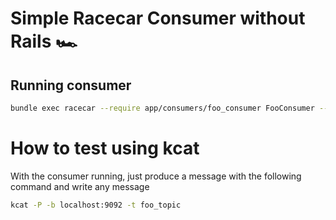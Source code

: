 # Simple Racecar Consumer without Rails 🏎

## Running consumer

```bash
bundle exec racecar --require app/consumers/foo_consumer FooConsumer --without-rails
```

# How to test using kcat

With the consumer running, just produce a message with the following command and write any message

```bash
kcat -P -b localhost:9092 -t foo_topic
```
